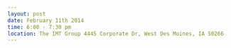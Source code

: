 ---
layout: post
date: February 11th 2014
time: 6:00 - 7:30 pm
location: The IMT Group 4445 Corporate Dr, West Des Moines, IA 50266
---